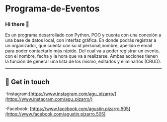# Programa-de-Eventos

### Hi there 👋
Es un programa desarrollado con Python, POO y cuenta con una conexión a una base de datos local, con interfaz gráfica.
En donde podrás registrar a un organizador, que cuenta con su id personal,nombre, apellido e email para poder contactarlo más rápido. 
Del cual va a poder registrar un evento, con el nombre, fecha y la hora que va a realizarse.
Ambas acciones tienen la función de generar una lista de los mismo, editarlos y eliminarlos (CRUD).

-------------------------------------------------------------------------------------------------------------------------------------------------------------------------
## 📲 Get in touch

-Instagram:[https://www.instagram.com/agu_pizarro/](https://www.instagram.com/agu_pizarro/)

-Facebook: [https://www.facebook.com/agustin.pizarro.505](https://www.facebook.com/agustin.pizarro.505)
